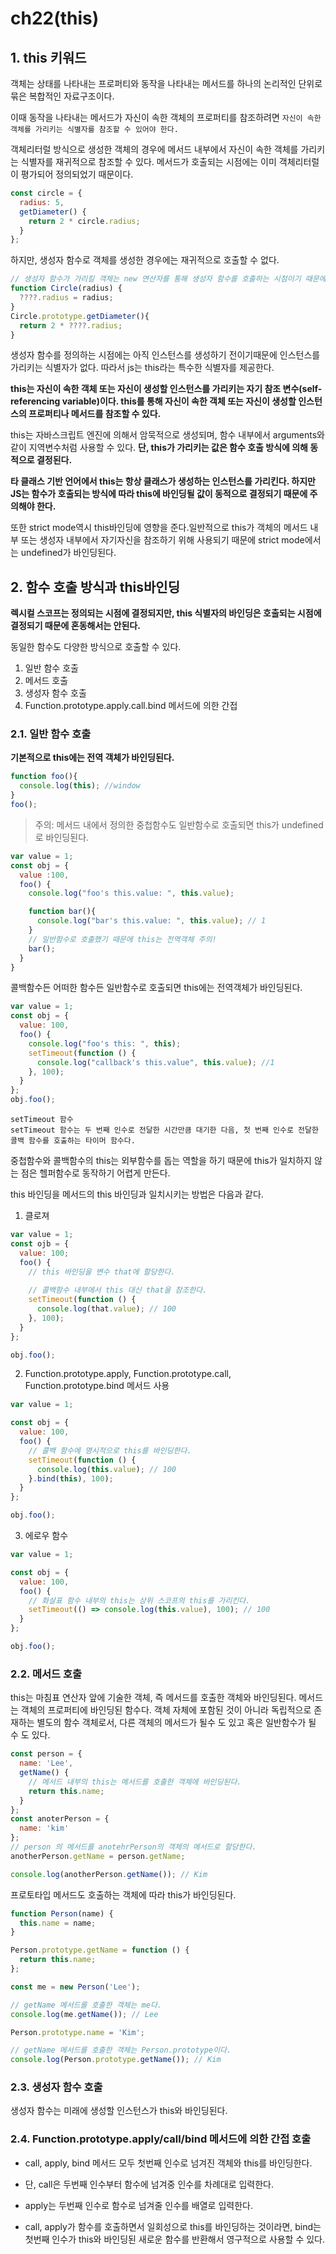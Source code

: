 # ch22(this)

## 1. this 키워드
객체는 상태를 나타내는 프로퍼티와 동작을 나타내는 메서드를 하나의 논리적인 단위로 묶은 복합적인 자료구조이다.

이때 동작을 나타내는 메서드가 자신이 속한 객체의 프로퍼티를 참조하려면 `자신이 속한 객체를 가리키는 식별자를 참조할 수 있어야 한다.`

객체리터럴 방식으로 생성한 객체의 경우에 메서드 내부에서 자신이 속한 객체를 가리키는 식별자를 재귀적으로 참조할 수 있다. 메서드가 호출되는 시점에는 이미 객체리터럴이 평가되어 정의되었기 때문이다.
```js
const circle = {
  radius: 5,
  getDiameter() {
    return 2 * circle.radius;
  }
};
```

하지만, 생성자 함수로 객체를 생성한 경우에는 재귀적으로 호출할 수 없다.

```js
// 생성자 함수가 가리킬 객체는 new 연산자를 통해 생성자 함수를 호출하는 시점이기 때문에, 생성자 함수를 정의하는 시점에서는 객체를 가리킬 수 있는 식별자가 존재하지 않는다.
function Circle(radius) {
  ????.radius = radius;
}
Circle.prototype.getDiameter(){
  return 2 * ????.radius;
}
```

생성자 함수를 정의하는 시점에는 아직 인스턴스를 생성하기 전이기때문에 인스턴스를 가리키는 식별자가 없다. 따라서 js는 this라는 특수한 식별자를 제공한다.

**this는 자신이 속한 객체 또는 자신이 생성할 인스턴스를 가리키는 자기 참조 변수(self- referencing variable)이다. this를 통해 자신이 속한 객체 또는 자신이 생성할 인스턴스의 프로퍼티나 메서드를 참조할 수 있다.**

this는 자바스크립트 엔진에 의해서 암묵적으로 생성되며, 함수 내부에서 arguments와 같이 지역변수처럼 사용할 수 있다. **단, this가 가리키는 값은 함수 호출 방식에 의해 동적으로 결정된다.**

**타 클래스 기반 언어에서 this는 항상 클래스가 생성하는 인스턴스를 가리킨다. 하지만 JS는 함수가 호출되는 방식에 따라 this에 바인딩될 값이 동적으로 결정되기 때문에 주의해야 한다.**

또한 strict mode역시 this바인딩에 영향을 준다.일반적으로 this가 객체의 메서드 내부 또는 생성자 내부에서 자기자신을 참조하기 위해 사용되기 때문에 strict mode에서는 undefined가 바인딩된다.

## 2. 함수 호출 방식과 this바인딩

**렉시컬 스코프는 정의되는 시점에 결정되지만, this 식별자의 바인딩은 호출되는 시점에 결정되기 때문에 혼동해서는 안된다.**

동일한 함수도 다양한 방식으로 호출할 수 있다.

1. 일반 함수 호출
2. 메서드 호출
3. 생성자 함수 호출
4. Function.prototype.apply.call.bind 메서드에 의한 간접

### 2.1. 일반 함수 호출

**기본적으로 this에는 전역 객체가 바인딩된다.**
```js 
function foo(){
  console.log(this); //window
}
foo();
```

> 주의: 메서드 내에서 정의한 중첩함수도 일반함수로 호출되면 this가 undefined로 바인딩된다.

```js
var value = 1;
const obj = {
  value :100,
  foo() {
    console.log("foo's this.value: ", this.value);

    function bar(){
      console.log("bar's this.value: ", this.value); // 1
    }
    // 일반함수로 호출했기 때문에 this는 전역객체 주의!
    bar();
  }
}
```
콜백함수든 어떠한 함수든 일반함수로 호출되면 this에는 전역객체가 바인딩된다.

```js
var value = 1;
const obj = {
  value: 100,
  foo() {
    console.log("foo's this: ", this);
    setTimeout(function () {
      console.log("callback's this.value", this.value); //1
    }, 100);
  }
};
obj.foo();
```

```
setTimeout 함수
setTimeout 함수는 두 번째 인수로 전달한 시간만큼 대기한 다음, 첫 번째 인수로 전달한 콜백 함수를 호출하는 타이머 함수다.
```

중첩함수와 콜백함수의 this는 외부함수를 돕는 역할을 하기 때문에 this가 일치하지 않는 점은 헬퍼함수로 동작하기 어렵게 만든다.

this 바인딩을 메서드의 this 바인딩과 일치시키는 방법은 다음과 같다.

1. 클로져

```js
var value = 1;
const ojb = {
  value: 100;
  foo() {
    // this 바인딩을 변수 that에 할당한다.
    
    // 콜백함수 내부에서 this 대신 that을 참조한다.
    setTimeout(function () {
      console.log(that.value); // 100
    }, 100);
  }
};

obj.foo();
```

2. Function.prototype.apply, Function.prototype.call, Function.prototype.bind 메서드 사용

```js
var value = 1;

const obj = {
  value: 100,
  foo() {
    // 콜백 함수에 명시적으로 this를 바인딩한다.
    setTimeout(function () {
      console.log(this.value); // 100
    }.bind(this), 100);
  }
};

obj.foo();
```
3. 에로우 함수
```js
var value = 1;

const obj = {
  value: 100,
  foo() {
    // 화살표 함수 내부의 this는 상위 스코프의 this를 가리킨다.
    setTimeout(() => console.log(this.value), 100); // 100
  }
};

obj.foo();
```

### 2.2. 메서드 호출
this는 마침표 연산자 앞에 기술한 객체, 즉 메서드를 호출한 객체와 바인딩된다.
메서드는 객체의 프로퍼티에 바인딩된 함수다. 객체 자체에 포함된 것이 아니라 독립적으로 존재하는 별도의 함수 객체로서, 다른 객체의 메서드가 될수 도 있고 혹은 일반함수가 될 수 도 있다.

```js
const person = {
  name: 'Lee',
  getName() {
    // 메서드 내부의 this는 메서드를 호출한 객체에 바인딩된다.
    return this.name;
  }
};
const anoterPerson = {
  name: 'kim'
};
// person 의 메서드를 anotehrPerson의 객체의 메서드로 할당한다.
anotherPerson.getName = person.getName;

console.log(anotherPerson.getName()); // Kim
```

프로토타입 메서드도 호출하는 객체에 따라 this가 바인딩된다.

```js
function Person(name) {
  this.name = name;
}

Person.prototype.getName = function () {
  return this.name;
};

const me = new Person('Lee');

// getName 메서드를 호출한 객체는 me다.
console.log(me.getName()); // Lee

Person.prototype.name = 'Kim';

// getName 메서드를 호출한 객체는 Person.prototype이다.
console.log(Person.prototype.getName()); // Kim
```

### 2.3. 생성자 함수 호출

생성자 함수는 미래에 생성할 인스턴스가 this와 바인딩된다.

### 2.4. Function.prototype.apply/call/bind 메서드에 의한 간접 호출

- call, apply, bind 메서드 모두 첫번째 인수로 넘겨진 객체와 this를 바인딩한다.

- 단, call은 두번째 인수부터 함수에 넘겨중 인수를 차례대로 입력한다.
- apply는 두번째 인수로 함수로 넘겨줄 인수를 배열로 입력한다.
- call, apply가 함수를 호출하면서 일회성으로 this를 바인딩하는 것이라면, bind는 첫번째 인수가 this와 바인딩된 새로운 함수를 반환해서 영구적으로 사용할 수 있다.

